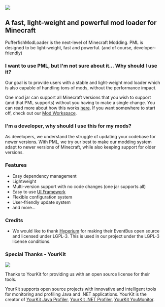 <p class="center">
<img src="https://i.imgur.com/oQF9mAd.png">
</p>

## A fast, light-weight and powerful mod loader for Minecraft
PufferfishModLoader is the next-level of Minecraft Modding. PML is designed to be light-weight, fast and powerful. (and of course, developer-friendly)

### I want to use PML, but I'm not sure about it... Why should I use it?
Our goal is to provide users with a stable and light-weight mod loader which is also capable of handling tons of mods, without the performance impact. 

One mod jar can support all Minecraft versions that you wish to support (and that PML supports) without you having to make a single change. You can read more about how this works [here](https://github.com/PufferfishModLoader/PufferfishModLoader). If you want somewhere to start off, check out our [Mod Workspace](https://github.com/PufferfishModLoader/PufferfishModWorkspace).

### I'm a developer, why should I use this for my mods?
As developers, we understand the struggle of updating your codebase for newer versions. With PML, we try our best to make our modding system adapt to newer versions of Minecraft, while also keeping support for older versions.

### Features
- Easy dependency management
- Lightweight
- Multi-version support with no code changes (one jar supports all)
- Easy to use [UI Framework](https://github.com/PufferfishModLoader/PufferfishUI)
- Flexible configuration system
- User-friendly update system
- and more...

### Credits
- We would like to thank [Hyperium](https://github.com/HyperiumClient/Hyperium) for making their EventBus open source and licensed under LGPL-3. This is used in our project under the LGPL-3 license conditions.

### Special Thanks - YourKit
<img src="https://www.yourkit.com/images/yklogo.png">

Thanks to YourKit for providing us with an open source license for their tools.

YourKit supports open source projects with innovative and intelligent tools for monitoring and profiling Java and .NET applications. YourKit is the creator of [YourKit Java Profiler](https://www.yourkit.com/java/profiler/), [YourKit .NET Profiler](https://www.yourkit.com/.net/profiler/), [YourKit YouMonitor](https://www.yourkit.com/youmonitor/).
